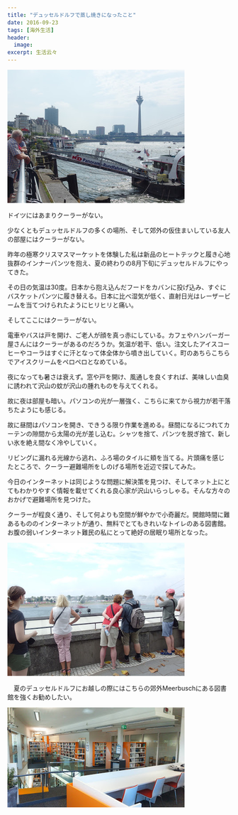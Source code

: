 ```yaml
---
title: "デュッセルドルフで蒸し焼きになったこと"
date: 2016-09-23
tags: [海外生活]
header:
  image:
excerpt: 生活云々
---
```

![Reinmeer](/images/Duesseldorf/IMGP0316.JPG "ドイツのどこにいっても似たような塔があります。東京スカイツリーのパクリも甚だしいですな。")

ドイツにはあまりクーラーがない。


少なくともデュッセルドルフの多くの場所、そして郊外の仮住まいしている友人の部屋にはクーラーがない。

昨年の極寒クリスマスマーケットを体験した私は新品のヒートテックと履き心地抜群のインナーパンツを抱え、夏の終わりの8月下旬にデュッセルドルフにやってきた。

その日の気温は30度。日本から抱え込んだフードをカバンに投げ込み、すぐにバスケットパンツに履き替える。日本に比べ湿気が低く、直射日光はレーザービームを当てつけられたようにヒリヒリと痛い。

そしてここにはクーラーがない。

電車やバスは戸を開け、ご老人が顔を真っ赤にしている。カフェやハンバーガー屋さんにはクーラーがあるのだろうか。気温が若干、低い。注文したアイスコーヒーやコーラはすぐに汗となって体全体から噴き出していく。町のあちらこちらでアイスクリームをペロペロとなめている。

夜になっても暑さは衰えず。窓や戸を開け、風通しを良くすれば、美味しい血臭に誘われて沢山の蚊が沢山の腫れものを与えてくれる。

故に夜は部屋も暗い。パソコンの光が一層強く、こちらに来てから視力が若干落ちたようにも感じる。

故に昼間はパソコンを開き、できうる限り作業を進める。昼間になるにつれてカーテンの隙間から太陽の光が差し込む。シャツを捨て、パンツを脱ぎ捨て、新しい氷を絶え間なく冷やしていく。

リビングに漏れる光線から逃れ、ふろ場のタイルに頬を当てる。片頭痛を感じたところで、クーラー避難場所をしのげる場所を近辺で探してみた。

今日のインターネットは同じような問題に解決策を見つけ、そしてネット上にとてもわかりやすく情報を載せてくれる良心家が沢山いらっしゃる。そんな方々のおかげで避難場所を見つけた。

クーラーが程良く通り、そして何よりも空間が鮮やかで小奇麗だ。開館時間に難あるもののインターネットが通り、無料でとてもきれいなトイレのある図書館。お腹の弱いインターネット難民の私にとって絶好の居眠り場所となった。

![Deutsch](/images/Duesseldorf/IMGP0295.JPG "こっちの人ってこういう中太りのふくよかなひとが多いです。")

　夏のデュッセルドルフにお越しの際にはこちらの郊外Meerbuschにある図書館を強くお勧めしたい。

![Bibliothek](/images/Duesseldorf/14453940_1153534058041510_1992593692_o.JPG "幾何学的な形をした図書館")
